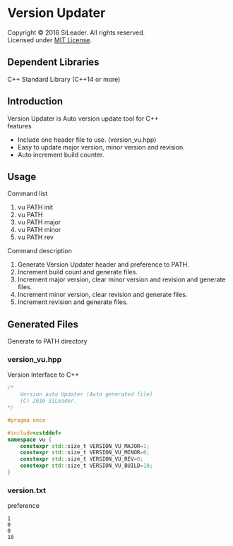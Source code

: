 # Version Updater
Copyright &copy; 2016 SiLeader. All rights reserved.  
Licensed under [MIT License](https://opensource.org/licenses/MIT).

## Dependent Libraries
C++ Standard Library (C++14 or more)

## Introduction
Version Updater is Auto version update tool for C++  
features
* Include one header file to use. (version_vu.hpp)
* Easy to update major version, minor version and revision.
* Auto increment build counter.

## Usage
Command list
1. vu PATH init  
2. vu PATH  
3. vu PATH major  
4. vu PATH minor  
5. vu PATH rev  

Command description
1. Generate Version Updater header and preference to PATH.  
2. Increment build count and generate files.  
3. Increment major version, clear minor version and revision and generate files.  
4. Increment minor version, clear revision and generate files.  
5. Increment revision and generate files.  

## Generated Files
Generate to PATH directory
### version_vu.hpp
Version Interface to C++
```c++
/*
	Version auto Updater (Auto generated file)
	(C) 2016 SiLeader.
*/

#pragma once

#include<cstddef>
namespace vu {
	constexpr std::size_t VERSION_VU_MAJOR=1;
	constexpr std::size_t VERSION_VU_MINOR=0;
	constexpr std::size_t VERSION_VU_REV=0;
	constexpr std::size_t VERSION_VU_BUILD=10;
}
```

### version.txt
preference
```
1
0
0
10
```
